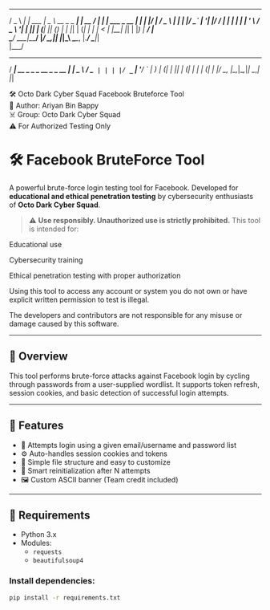   ___       _          ____             _       ____      _               
 / _ \  ___| |_ ___   |  _ \  __ _ _ __| | __  / ___|   _| |__   ___ _ __ 
| | | |/ __| __/ _ \  | | | |/ _` | '__| |/ / | |  | | | | '_ \ / _ \ '__|
| |_| | (__| || (_) | | |_| | (_| | |  |   <  | |__| |_| | |_) |  __/ |   
 \___/ \___|\__\___/  |____/ \__,_|_|  |_|\_\  \____\__, |_.__/ \___|_|   
                                                    |___/                 
 ____                            _ 
/ ___|  __ _ _   _  __ _ _ __ __| |
\___ \ / _` | | | |/ _` | '__/ _` |
 ___) | (_| | |_| | (_| | | | (_| |
|____/ \__, |\__,_|\__,_|_|  \__,_|
          |_|                      

🛠️  Octo Dark Cyber Squad Facebook Bruteforce Tool  
👤 Author: Ariyan Bin Bappy  
☠️  Group: Octo Dark Cyber Squad  
⚠️  For Authorized Testing Only  

# 🛠️ Facebook BruteForce Tool

A powerful brute-force login testing tool for Facebook. Developed for **educational and ethical penetration testing** by cybersecurity enthusiasts of **Octo Dark Cyber Squad**.

> ⚠️ **Use responsibly. Unauthorized use is strictly prohibited.**
> This tool is intended for:

Educational use

Cybersecurity training

Ethical penetration testing with proper authorization

Using this tool to access any account or system you do not own or have explicit written permission to test is illegal.

The developers and contributors are not responsible for any misuse or damage caused by this software.

---

## 📌 Overview

This tool performs brute-force attacks against Facebook login by cycling through passwords from a user-supplied wordlist. It supports token refresh, session cookies, and basic detection of successful login attempts.

---

## 🎯 Features

- 🔐 Attempts login using a given email/username and password list
- ⚙️ Auto-handles session cookies and tokens
- 📂 Simple file structure and easy to customize
- 🧠 Smart reinitialization after N attempts
- 🖼️ Custom ASCII banner (Team credit included)

---

## 🧰 Requirements

- Python 3.x
- Modules:
  - `requests`
  - `beautifulsoup4`

### Install dependencies:
```bash
pip install -r requirements.txt
